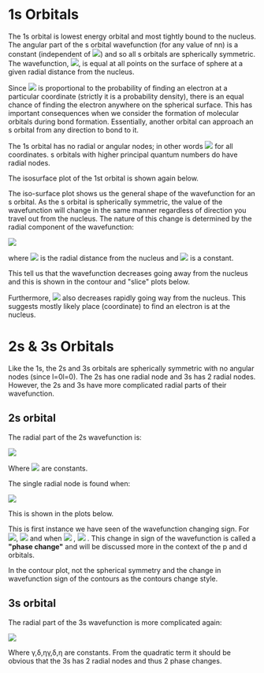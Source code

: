 # 1s Orbitals

 The 1s orbital is lowest energy orbital and most tightly bound to the nucleus. The angular part of the s orbital wavefunction (for any value of nn) is a constant (independent of <img src="https://render.githubusercontent.com/render/math?math=\psi(\theta,\phi)">) and so all s orbitals are spherically symmetric. The wavefunction, <img src="https://render.githubusercontent.com/render/math?math=\psi">, is equal at all points on the surface of sphere at a given radial distance from the nucleus. 
 
Since <img src="https://render.githubusercontent.com/render/math?math=|\psi(x)|^2"> is proportional to the probability of finding an electron at a particular coordinate (strictly it is a probability density), there is an equal chance of finding the electron anywhere on the spherical surface. This has important consequences when we consider the formation of molecular orbitals during bond formation. Essentially, another orbital can approach an s orbital from any direction to bond to it.

The 1s orbital has no radial or angular nodes; in other words <img src="https://render.githubusercontent.com/render/math?math=\psi \neq 0"> for all coordinates. s orbitals with higher principal quantum numbers do have radial nodes. 

The isosurface plot of the 1st orbital is shown again below.  


The iso-surface plot shows us the general shape of the wavefunction for an s orbital. As the s orbital is spherically symmetric, the value of the wavefunction will change in the same manner regardless of direction you travel out from the nucleus. The nature of this change is determined by the radial component of the wavefunction:

<img src="https://render.githubusercontent.com/render/math?math=R(r)\propto e^{-a r}">

where <img src="https://render.githubusercontent.com/render/math?math=r"> is the radial distance from the nucleus and <img src="https://render.githubusercontent.com/render/math?math=\a"> is a constant. 

This tell us that the wavefunction decreases going away from the nucleus and this is shown in the contour and "slice" plots below.
 
Furthermore, <img src="https://render.githubusercontent.com/render/math?math=|\psi|^2">  also decreases rapidly going way from the nucleus. This suggests mostly likely place (coordinate) to find an electron is at the nucleus. 

# 2s & 3s Orbitals

Like the 1s, the 2s and 3s orbitals are spherically symmetric with no angular nodes (since l=0l=0). The 2s has one radial node and 3s has 2 radial nodes. However, the 2s and 3s have more complicated radial parts of their wavefunction. 

## 2s orbital

The radial part of the 2s wavefunction is: 

 <img src="https://render.githubusercontent.com/render/math?math=R_{2s}(r)=(\alpha-r)e^{-2r \beta}"> 
 
Where <img src="https://render.githubusercontent.com/render/math?math=\alpha & \beta">  are constants.

The single radial node is found when:

 <img src="https://render.githubusercontent.com/render/math?math=R_{2s}(r)=0 \Rightarrow r= \alpha"> 

This is shown in the plots below.


This is first instance we have seen of the wavefunction changing sign. For <img src="https://render.githubusercontent.com/render/math?math=0 < r < \alpha">, <img src="https://render.githubusercontent.com/render/math?math=\psi > 0"> and when <img src="https://render.githubusercontent.com/render/math?math=r > \alpha"> , <img src="https://render.githubusercontent.com/render/math?math=\psi < 0"> . This change in sign of the wavefunction is called a **"phase change"** and will be discussed more in the context of the p and d orbitals. 
 
In the contour plot, not the spherical symmetry and the change in wavefunction sign of the contours as the contours change style.


## 3s orbital
The radial part of the 3s wavefunction is more complicated again:

<img src="https://render.githubusercontent.com/render/math?math=R_{3s}(r)=(\gamma−\delta r + r^2) e^{−3 \eta r}">

Where γ,δ,ηγ,δ,η are constants. 
From the quadratic term it should be obvious that the 3s has 2 radial nodes and thus 2 phase changes. 



